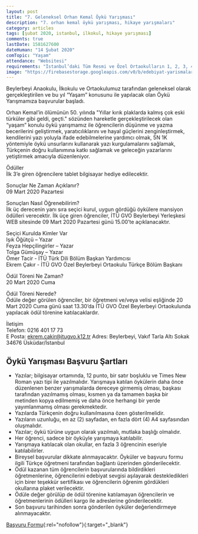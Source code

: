 ```yaml
---
layout: post
title: "7. Geleneksel Orhan Kemal Öykü Yarışması"
description: "7. orhan kemal öykü yarışması, hikaye yarışmaları"
category: articles
tags: [şubat 2020, istanbul, ilkokul, hikaye yarışması]
comments: true
lastDate: 1581627600
dateHuman: "14 Şubat 2020"
comTopic: "Yaşam"
attendance: "Websitesi"
requirements: "İstanbul’daki Tüm Resmi ve Özel Ortaokulların 1, 2, 3, 4. Sınıf Öğrencileri"
image: "https://firebasestorage.googleapis.com/v0/b/edebiyat-yarismalari.appspot.com/o/orhan-kemal-7-geleneksel-%C3%B6yk%C3%BC-yar%C4%B1%C5%9Fmas%C4%B1.jpg?alt=media&token=1a7fefb7-bcac-47cb-9432-1695166f618f"
---
```


Beylerbeyi Anaokulu, İlkokulu ve Ortaokulumuz tarafından geleneksel olarak gerçekleştirilen ve bu yıl “Yaşam” konusunu ile yapılacak olan Öykü Yarışmamıza başvurular başladı.  

Orhan Kemal’in ölümünün 50. yılında "Yıllar kırık plaklarda kalmış çok eski türküler gibi geldi, geçti." sözünden hareketle gerçekleştirilecek olan “yaşam” konulu öykü yarışmamız ile öğrencilerin düşünme ve yazma becerilerini geliştirmek, yaratıcılıklarını ve hayal güçlerini zenginleştirmek, kendilerini yazı yoluyla ifade edebilmelerine yardımcı olmak, 5N 1K yöntemiyle öykü unsurlarını kullanarak yazı kurgulamalarını sağlamak, Türkçenin doğru kullanımına katkı sağlamak ve geleceğin yazarlarını yetiştirmek amacıyla düzenleniyor.  

Ödüller  
İlk 3’e giren öğrencilere tablet bilgisayar hediye edilecektir.  

Sonuçlar Ne Zaman Açıklanır?  
09 Mart 2020 Pazartesi  

Sonuçları Nasıl Öğrenebilirim?  
İlk üç derecenin yanı sıra seçici kurul, uygun gördüğü öykülere mansiyon ödülleri verecektir. İlk üçe giren öğrenciler, İTÜ GVO Beylerbeyi Yerleşkesi WEB sitesinde 09 Mart 2020 Pazartesi günü 15.00’te açıklanacaktır.  

Seçici Kurulda Kimler Var  
Işık Öğütçü – Yazar  
Feyza Hepçilingirler – Yazar  
Tolga Gümüşay – Yazar  
Ömer Tacir - İTÜ Türk Dili Bölüm Başkan Yardımcısı  
Ekrem Çakır - İTÜ GVO Özel Beylerbeyi Ortaokulu Türkçe Bölüm Başkanı  

Ödül Töreni Ne Zaman?  
20 Mart 2020 Cuma 

Ödül Töreni Nerede?   
Ödüle değer görülen öğrenciler, bir öğretmeni ve/veya velisi eşliğinde 20 Mart 2020 Cuma günü saat 13.30’da İTÜ GVO Özel Beylerbeyi Ortaokulunda yapılacak ödül törenine katılacaklardır.  

İletişim  
Telefon:  0216 401 17 73  
E Posta:  ekrem.cakir@itugvo.k12.tr
Adres:    Beylerbeyi, Vakıf Tarla Altı Sokak 34676 Üsküdar/İstanbul  

## Öykü Yarışması Başvuru Şartları
- Yazılar; bilgisayar ortamında, 12 punto, bir satır boşluklu ve Times New Roman yazı tipi ile yazılmalıdır.
Yarışmaya katılan öykülerin daha önce düzenlenen benzer yarışmalarda dereceye girmemiş olması, başkası tarafından yazılmamış olması, kısmen ya da tamamen başka bir metinden kopya edilmemiş ve daha önce herhangi bir yerde yayımlanmamış olması gerekmektedir.
- Yazılarda Türkçenin doğru kullanılmasına özen gösterilmelidir.
- Yazıların uzunluğu, en az (2) sayfadan,  en fazla dört (4) A4 sayfasından oluşmalıdır.
- Yazılar; öykü türüne uygun olarak yazılmalı, mutlaka başlığı olmalıdır.
- Her öğrenci, sadece bir öyküyle yarışmaya katılabilir.
- Yarışmaya katılacak olan okullar, en fazla 3 öğrencinin eseriyle katılabilirler.
- Bireysel başvurular dikkate alınmayacaktır. Öyküler ve başvuru formu ilgili Türkçe öğretmeni tarafından bağlantı üzerinden gönderilecektir.
- Ödül kazanan tüm öğrencilerin başvurularında bildirdikleri öğretmenlerine, öğrencilerini edebiyat sevgisi aşılayarak destekledikleri için birer teşekkür sertifikası ve öğrencilerin öğrenim gördükleri okullarına plaket verilecektir.
- Ödüle değer görülüp de ödül törenine katılamayan öğrencilerin ve öğretmenlerinin ödülleri kargo ile adreslerine gönderilecektir.
- Son başvuru tarihinden sonra gönderilen öyküler değerlendirmeye alınmayacaktır.

[Başvuru Formu](https://docs.google.com/forms/d/e/1FAIpQLSfgkDAMoBucaCQMjjCgdRgyRJEEFO6HkdgUKny-yjfXKsoEFg/viewform?ref=edebiyatyarismalari.com){:rel="nofollow"}{:target="_blank"}

